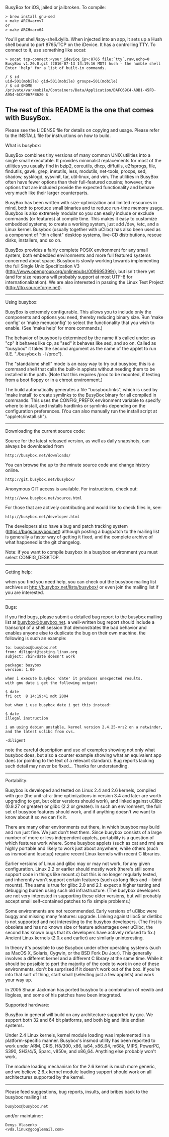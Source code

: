 
BusyBox for iOS, jailed or jailbroken. To compile: 

```
> brew install gnu-sed
> make ARCH=armv7
or
> make ARCH=arm64
```

You'll get shell/ispy-shell.dylib. When injected into an app, it sets up a Hush shell bound to port 8765/TCP on the iDevice. It has a controlling TTY. To connect to it, use something like socat:

```
> socat tcp-connect:<your_idevice_ip>:8765 file:`tty`,raw,echo=0
BusyBox v1.20.0.git (2016-07-13 14:19:16 MDT) hush - the humble shell
Enter 'help' for a list of built-in commands.

/ $ id
uid=501(mobile) gid=501(mobile) groups=501(mobile)
/ $ cd $HOME
/private/var/mobile/Containers/Data/Application/DAFC69C4-A9B1-45FD-A954-6CCF067FB620 $
```

The rest of this README is the one that comes with BusyBox.
----
Please see the LICENSE file for details on copying and usage.
Please refer to the INSTALL file for instructions on how to build.

What is busybox:

  BusyBox combines tiny versions of many common UNIX utilities into a single
  small executable.  It provides minimalist replacements for most of the
  utilities you usually find in bzip2, coreutils, dhcp, diffutils, e2fsprogs,
  file, findutils, gawk, grep, inetutils, less, modutils, net-tools, procps,
  sed, shadow, sysklogd, sysvinit, tar, util-linux, and vim.  The utilities
  in BusyBox often have fewer options than their full-featured cousins;
  however, the options that are included provide the expected functionality
  and behave very much like their larger counterparts.

  BusyBox has been written with size-optimization and limited resources in
  mind, both to produce small binaries and to reduce run-time memory usage.
  Busybox is also extremely modular so you can easily include or exclude
  commands (or features) at compile time.  This makes it easy to customize
  embedded systems; to create a working system, just add /dev, /etc, and a
  Linux kernel.  Busybox (usually together with uClibc) has also been used as
  a component of "thin client" desktop systems, live-CD distributions, rescue
  disks, installers, and so on.

  BusyBox provides a fairly complete POSIX environment for any small system,
  both embedded environments and more full featured systems concerned about
  space.  Busybox is slowly working towards implementing the full Single Unix
  Specification V3 (http://www.opengroup.org/onlinepubs/009695399/), but isn't
  there yet (and for size reasons will probably support at most UTF-8 for
  internationalization).  We are also interested in passing the Linux Test
  Project (http://ltp.sourceforge.net).

----------------

Using busybox:

  BusyBox is extremely configurable.  This allows you to include only the
  components and options you need, thereby reducing binary size.  Run 'make
  config' or 'make menuconfig' to select the functionality that you wish to
  enable.  (See 'make help' for more commands.)

  The behavior of busybox is determined by the name it's called under: as
  "cp" it behaves like cp, as "sed" it behaves like sed, and so on.  Called
  as "busybox" it takes the second argument as the name of the applet to
  run (I.E. "./busybox ls -l /proc").

  The "standalone shell" mode is an easy way to try out busybox; this is a
  command shell that calls the built-in applets without needing them to be
  installed in the path.  (Note that this requires /proc to be mounted, if
  testing from a boot floppy or in a chroot environment.)

  The build automatically generates a file "busybox.links", which is used by
  'make install' to create symlinks to the BusyBox binary for all compiled in
  commands.  This uses the CONFIG_PREFIX environment variable to specify
  where to install, and installs hardlinks or symlinks depending
  on the configuration preferences.  (You can also manually run
  the install script at "applets/install.sh").

----------------

Downloading the current source code:

  Source for the latest released version, as well as daily snapshots, can always
  be downloaded from

    http://busybox.net/downloads/

  You can browse the up to the minute source code and change history online.

    http://git.busybox.net/busybox/

  Anonymous GIT access is available.  For instructions, check out:

    http://www.busybox.net/source.html

  For those that are actively contributing and would like to check files in,
  see:

    http://busybox.net/developer.html

  The developers also have a bug and patch tracking system
  (https://bugs.busybox.net) although posting a bug/patch to the mailing list
  is generally a faster way of getting it fixed, and the complete archive of
  what happened is the git changelog.

  Note: if you want to compile busybox in a busybox environment you must
  select CONFIG_DESKTOP.

----------------

Getting help:

  when you find you need help, you can check out the busybox mailing list
  archives at http://busybox.net/lists/busybox/ or even join
  the mailing list if you are interested.

----------------

Bugs:

  if you find bugs, please submit a detailed bug report to the busybox mailing
  list at busybox@busybox.net.  a well-written bug report should include a
  transcript of a shell session that demonstrates the bad behavior and enables
  anyone else to duplicate the bug on their own machine. the following is such
  an example:

    to: busybox@busybox.net
    from: diligent@testing.linux.org
    subject: /bin/date doesn't work

    package: busybox
    version: 1.00

    when i execute busybox 'date' it produces unexpected results.
    with gnu date i get the following output:

	$ date
	fri oct  8 14:19:41 mdt 2004

    but when i use busybox date i get this instead:

	$ date
	illegal instruction

    i am using debian unstable, kernel version 2.4.25-vrs2 on a netwinder,
    and the latest uclibc from cvs.

	-diligent

  note the careful description and use of examples showing not only what
  busybox does, but also a counter example showing what an equivalent app
  does (or pointing to the text of a relevant standard).  Bug reports lacking
  such detail may never be fixed...  Thanks for understanding.

----------------

Portability:

  Busybox is developed and tested on Linux 2.4 and 2.6 kernels, compiled
  with gcc (the unit-at-a-time optimizations in version 3.4 and later are
  worth upgrading to get, but older versions should work), and linked against
  uClibc (0.9.27 or greater) or glibc (2.2 or greater).  In such an
  environment, the full set of busybox features should work, and if
  anything doesn't we want to know about it so we can fix it.

  There are many other environments out there, in which busybox may build
  and run just fine.  We just don't test them.  Since busybox consists of a
  large number of more or less independent applets, portability is a question
  of which features work where.  Some busybox applets (such as cat and rm) are
  highly portable and likely to work just about anywhere, while others (such as
  insmod and losetup) require recent Linux kernels with recent C libraries.

  Earlier versions of Linux and glibc may or may not work, for any given
  configuration.  Linux 2.2 or earlier should mostly work (there's still
  some support code in things like mount.c) but this is no longer regularly
  tested, and inherently won't support certain features (such as long files
  and --bind mounts).  The same is true for glibc 2.0 and 2.1: expect a higher
  testing and debugging burden using such old infrastructure.  (The busybox
  developers are not very interested in supporting these older versions, but
  will probably accept small self-contained patches to fix simple problems.)

  Some environments are not recommended.  Early versions of uClibc were buggy
  and missing many features: upgrade.  Linking against libc5 or dietlibc is
  not supported and not interesting to the busybox developers.  (The first is
  obsolete and has no known size or feature advantages over uClibc, the second
  has known bugs that its developers have actively refused to fix.)  Ancient
  Linux kernels (2.0.x and earlier) are similarly uninteresting.

  In theory it's possible to use Busybox under other operating systems (such as
  MacOS X, Solaris, Cygwin, or the BSD Fork Du Jour).  This generally involves
  a different kernel and a different C library at the same time.  While it
  should be possible to port the majority of the code to work in one of
  these environments, don't be surprised if it doesn't work out of the box.  If
  you're into that sort of thing, start small (selecting just a few applets)
  and work your way up.

  In 2005 Shaun Jackman has ported busybox to a combination of newlib
  and libgloss, and some of his patches have been integrated.

Supported hardware:

  BusyBox in general will build on any architecture supported by gcc.  We
  support both 32 and 64 bit platforms, and both big and little endian
  systems.

  Under 2.4 Linux kernels, kernel module loading was implemented in a
  platform-specific manner.  Busybox's insmod utility has been reported to
  work under ARM, CRIS, H8/300, x86, ia64, x86_64, m68k, MIPS, PowerPC, S390,
  SH3/4/5, Sparc, v850e, and x86_64.  Anything else probably won't work.

  The module loading mechanism for the 2.6 kernel is much more generic, and
  we believe 2.6.x kernel module loading support should work on all
  architectures supported by the kernel.

----------------

Please feed suggestions, bug reports, insults, and bribes back to the busybox
mailing list:

	busybox@busybox.net

and/or maintainer:

	Denys Vlasenko
	<vda.linux@googlemail.com>
